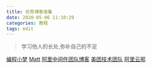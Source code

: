 ```yaml
---
title: 优秀博客收集
date: 2020-05-06 11:10:29
categories: 教程
tags: edit
---
```


> 学习他人的长处,弥补自己的不足

<!-- more -->

[编程小梦](https://blog.bcmeng.com/)
[Matt](https://matt33.com)
[阿里中间件团队博客](http://jm.taobao.org/)
[美团技术团队](https://tech.meituan.com/)
[阿里云邪](http://wuchong.me/)